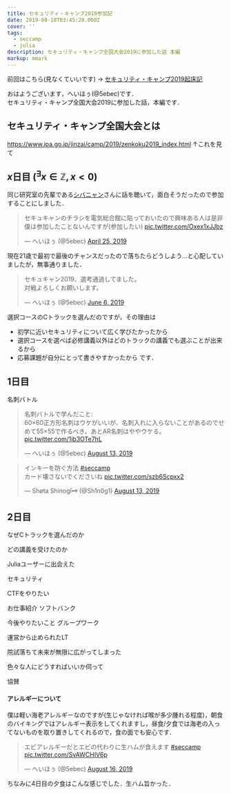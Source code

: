 ```yaml
---
title: セキュリティ・キャンプ2019参加記
date: 2019-08-18T03:45:20.000Z
cover: ''
tags:
  - seccamp
  - julia
description: セキュリティ・キャンプ全国大会2019に参加した話 本編
markup: mmark
---
```

前回はこちら(見なくていいです) -> [セキュリティ・キャンプ2019起床記](https://blog.5ebec.dev/posts/%E3%82%BB%E3%82%AD%E3%83%A5%E3%83%AA%E3%83%86%E3%82%A3%E3%82%AD%E3%83%A3%E3%83%B3%E3%83%972019%E8%B5%B7%E5%BA%8A%E8%A8%98/)

おはようございます，へいほぅ(@5ebec)です．\
セキュリティ・キャンプ全国大会2019に参加した話，本編です．

## セキュリティ・キャンプ全国大会とは
https://www.ipa.go.jp/jinzai/camp/2019/zenkoku2019_index.html
↑これを見て

## $x$日目 $({}^\exists x \in \mathbb{Z}, x < 0)$
同じ研究室の先輩である[シバニャン](https://twitter.com/_6v_)さんに話を聴いて，面白そうだったので参加することにしました．
<blockquote class="twitter-tweet" data-theme="dark"><p lang="ja" dir="ltr">セキュキャンのチラシを電気総合館に貼っておいたので興味ある人は是非<br>僕は参加したことないんですが(参加したい) <a href="https://t.co/Oxex1xJJbz">pic.twitter.com/Oxex1xJJbz</a></p>&mdash; へいほぅ (@5ebec) <a href="https://twitter.com/5ebec/status/1121253089275604992?ref_src=twsrc%5Etfw">April 25, 2019</a></blockquote> <script async src="https://platform.twitter.com/widgets.js" charset="utf-8"></script>

現在21歳で最初で最後のチャンスだったので落ちたらどうしよう…と心配していましたが，無事通りました．
<blockquote class="twitter-tweet" data-theme="dark" data-link-color="#a5ebec"><p lang="ja" dir="ltr">セキュキャン2019、選考通過してました。<br>対戦よろしくお願いします。</p>&mdash; へいほぅ (@5ebec) <a href="https://twitter.com/5ebec/status/1136578459721854976?ref_src=twsrc%5Etfw">June 6, 2019</a></blockquote> <script async src="https://platform.twitter.com/widgets.js" charset="utf-8"></script>

選択コースのCトラックを選んだのですが，その理由は
 - 初学に近いセキュリティについて広く学びたかったから
 - 選択コースを選べば必修講義以外はどのトラックの講義でも選ぶことが出来るから
 - 応募課題が自分にとって書きやすかったから
です．



## 1日目

名刺バトル
<blockquote class="twitter-tweet" data-theme="dark" data-link-color="#a5ebec"><p lang="ja" dir="ltr">名刺バトルで学んだこと:<br>60×60正方形名刺はウケがいいが、名刺入れに入らないことがあるのでせめて55×55で作るべき。あとAR名刺はややウケる。 <a href="https://t.co/1jb3OTe7hL">pic.twitter.com/1jb3OTe7hL</a></p>&mdash; へいほぅ (@5ebec) <a href="https://twitter.com/5ebec/status/1161222349787557889?ref_src=twsrc%5Etfw">August 13, 2019</a></blockquote> <script async src="https://platform.twitter.com/widgets.js" charset="utf-8"></script>



<blockquote class="twitter-tweet" data-theme="dark" data-link-color="#a5ebec"><p lang="ja" dir="ltr">インキーを防ぐ方法 <a href="https://twitter.com/hashtag/seccamp?src=hash&amp;ref_src=twsrc%5Etfw">#seccamp</a><br> カード壊さないでくださいね <a href="https://t.co/szb6Scpxx2">pic.twitter.com/szb6Scpxx2</a></p>&mdash; Shøta Shinogۜi🗝 (@Sh1n0g1) <a href="https://twitter.com/Sh1n0g1/status/1161164524159787008?ref_src=twsrc%5Etfw">August 13, 2019</a></blockquote> <script async src="https://platform.twitter.com/widgets.js" charset="utf-8"></script>

## 2日目

なぜCトラックを選んだのか

どの講義を受けたのか

Juliaユーザーに出会えた

セキュリティ

CTFをやりたい

お仕事紹介
ソフトバンク

今後やりたいこと
グループワーク

運営から止められたLT

院試落ちて未来が無限に広がってしまった

色々な人にどうすればいいか伺って

協賛

#### アレルギーについて
僕は軽い海老アレルギーなのですが(生じゃなければ喉が多少腫れる程度)，朝食のバイキングではアレルギー表示をしてくれますし，昼食/夕食では海老の入ってないものを取り置きしてくれるので，食の面でも安心です．
<blockquote class="twitter-tweet" data-theme="dark" data-link-color="#a5ebec"><p lang="ja" dir="ltr">エビアレルギーだとエビの代わりに生ハムが食えます <a href="https://twitter.com/hashtag/seccamp?src=hash&amp;ref_src=twsrc%5Etfw">#seccamp</a> <a href="https://t.co/SvAWCHIV6p">pic.twitter.com/SvAWCHIV6p</a></p>&mdash; へいほぅ (@5ebec) <a href="https://twitter.com/5ebec/status/1162283745669312514?ref_src=twsrc%5Etfw">August 16, 2019</a></blockquote> <script async src="https://platform.twitter.com/widgets.js" charset="utf-8"></script>
ちなみに4日目の夕食はこんな感じでした．生ハム旨かった．
